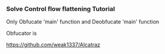 ### Solve Control flow flattening Tutorial

Only Obfucate 'main' function and Deobfucate 'main' function



Obfucator is 

https://github.com/weak1337/Alcatraz